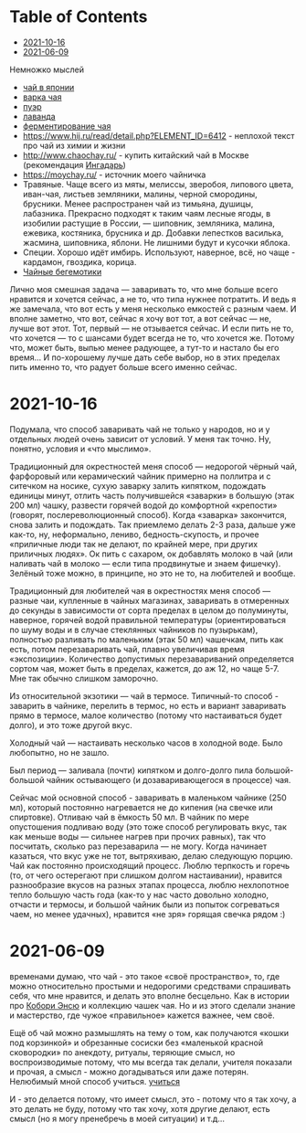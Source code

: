 
# Table of Contents

-   [2021-10-16](#org60e9ef1)
-   [2021-06-09](#org57bd4b0)

<div class="preview" id="org78eac53">
<p>
Немножко мыслей
</p>

</div>

-   [чай в японии](../japan/20210413120937-чаи_в_японии.md)
-   [варка чая](20210413121336-варка_чая.publ.md)
-   [пуэр](20210413121956-пуэр.publ.md)
-   [лаванда](../householding/20210413123533-лаванда.publ.md)
-   [ферментирование чая](../householding/20210602235900-ферментирование_чая.md)
-   <https://www.hij.ru/read/detail.php?ELEMENT_ID=6412> - неплохой текст про чай из химии и жизни
-   <http://www.chaochay.ru/> - купить китайский чай в Москве (рекомендация [Ингадарь](../reading/20210605144227-чтение.publ.md))
-   <https://moychay.ru/> - источник моего чайничка
-   Травяные. Чаще всего из мяты, мелиссы, зверобоя, липового цвета, иван-чая, листьев земляники, малины, черной смородины, брусники. Менее распространен чай из тимьяна, душицы, лабазника. Прекрасно подходят к таким чаям лесные ягоды, в изобилии растущие в России, — шиповник, земляника, малина, ежевика, костяника, брусника и др. Добавки лепестков василька, жасмина, шиповника, яблони. Не лишними будут и кусочки яблока.
-   Специи. Хорошо идёт имбирь. Используют, наверное, всё, но чаще - кардамон, гвоздика, корица.
-   [Чайные бегемотики](../mine/begemotiki.publ.md)

Лично моя смешная задача — заваривать то, что мне больше всего нравится и хочется сейчас, а не то, что типа нужнее потратить. И ведь я же замечала, что вот есть у меня несколько емкостей с разным чаем. И вполне заметно, что вот, сейчас я хочу вот тот, а вот сейчас — не, лучше вот этот. Тот, первый — не отзывается сейчас. И если пить не то, что хочется — то с шансами будет всегда не то, что хочется же. Потому что, может быть, выпью менее радующее, а тут-то и настало бы его время&#x2026; И по-хорошему лучше дать себе выбор, но в этих пределах пить именно то, что радует больше всего именно сейчас. 


<a id="org60e9ef1"></a>

# 2021-10-16

Подумала, что способ заваривать чай не только у народов, но и у отдельных людей очень зависит от условий. У меня так точно. Ну, понятно, условия и «что мыслимо». 

Традиционный для окрестностей меня способ — недорогой чёрный чай, фарфоровый или керамический чайник примерно на поллитра и  с ситечком на носике, сухую заварку залить кипятком, подождать единицы минут, отлить часть получившейся «заварки» в большую (этак 200 мл) чашку, развести горячей водой до комфортной «крепости» (говорят, послереволюционный способ). Когда «заварка» закончится, снова залить и подождать. Так приемлемо делать 2-3 раза, дальше уже как-то, ну, неформально, лениво, бедность-скупость, и прочее «приличные люди так не делают, по крайней мере, при других приличных людях». Ок пить с сахаром, ок добавлять молоко в чай (или наливать чай в молоко — если типа продвинутые и знаем фишечку). Зелёный тоже можно, в принципе, но это не то, на любителей и вообще.

Традиционный для любителей чая в окрестностях меня способ — разные чаи, купленные в чайных магазинах, заваривать в отмеренных до секунды в зависимости от сорта пределах в целом до полуминуты, наверное, горячей водой правильной температуры (ориентироваться по шуму воды и в случае стеклянных чайников по пузырькам), полностью разливать по маленьким (этак 50 мл) чашечкам, пить как есть, потом перезаваривать чай, плавно увеличивая время «экспозиции». Количество допустимых перезавариваний определяется сортом чая, может быть в пределах, кажется, до аж 12, но чаще 5-7. Мне так обычно слишком заморочно.

Из относительной экзотики — чай в термосе. Типичный-то способ - заварить в чайнике, перелить в термос, но есть и вариант заваривать прямо в термосе, малое количество (потому что настаиваться будет долго), и это тоже другой вкус.

Холодный чай — настаивать несколько часов в холодной воде. Было любопытно, но не зашло.

Был период — заливала (почти) кипятком и долго-долго пила большой-большой чайник остывающего (и дозаваривающегося в процессе) чая.

Сейчас мой основной способ - заваривать в маленьком чайнике (250 мл), который постоянно нагревается не до кипения (на свечке или спиртовке). Отливаю чай в ёмкость 50 мл. В чайник по мере опустошения подливаю воду (это тоже способ регулировать вкус, так как меньше воды — сильнее нагрев при прочих равных), так что посчитать, сколько раз перезаварила — не могу. Когда начинает казаться, что вкус уже не тот, вытряхиваю, делаю следующую порцию. Чай как постоянно происходящий процесс. Люблю терпкость и горечь (то, от чего остерегают при слишком долгом настаивании), нравится разнообразие вкусов на разных этапах процесса, люблю нехлопотное тепло большую часть года (как-то у нас часто довольно холодно, отчасти и термосы, и большой чайник были из попыток согреваться чаем, но менее удачных), нравится «не зря» горящая свечка рядом :)


<a id="org57bd4b0"></a>

# 2021-06-09

временами думаю, что чай - это такое «своё пространство», то, где можно относительно простыми и недорогими средствами спрашивать себя, что мне нравится, и делать это вполне бесцельно. Как в истории про [Кобори Энсю](../japan/20210522145212-кобори_энсю.publ.md) и коллекцию чашек чая. Но и из этого сделали знание и мастерство, где чужое «правильное» кажется важнее, чем своё.

Ещё об чай можно размышлять на тему о том, как получаются «кошки под корзинкой» и обрезанные сосиски без «маленькой красной сковородки» по анекдоту, ритуалы, теряющие смысл, но воспроизводимые потому, что мы всегда так делали, учителя показали и прочая, а смысл - можно догадываться или даже потерян. Нелюбимый мной способ учиться. [учиться](../learning/20200710235900-учиться.md)

И - это делается потому, что имеет смысл, это - потому что я так хочу, а это делать не буду, потому что так хочу, хотя другие делают, есть смысл (но я могу пренебречь в моей ситуации) и т.д&#x2026; 

